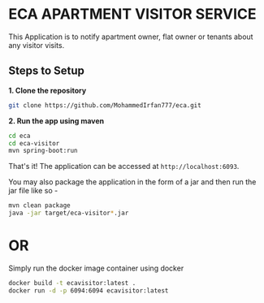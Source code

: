 # ECA APARTMENT VISITOR SERVICE

This Application is to notify apartment owner, flat owner or tenants about any visitor visits.

## Steps to Setup

**1. Clone the repository**

```bash
git clone https://github.com/MohammedIrfan777/eca.git
```

**2. Run the app using maven**

```bash
cd eca
cd eca-visitor
mvn spring-boot:run
```

That's it! The application can be accessed at `http://localhost:6093`.

You may also package the application in the form of a jar and then run the jar file like so -

```bash
mvn clean package
java -jar target/eca-visitor*.jar
```

# OR

Simply run the docker image container using docker

```bash
docker build -t ecavisitor:latest .
docker run -d -p 6094:6094 ecavisitor:latest
```


